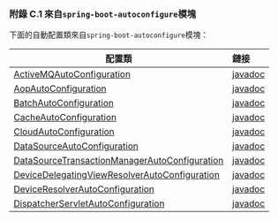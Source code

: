 ### 附錄 C.1 來自`spring-boot-autoconfigure`模塊

下面的自動配置類來自`spring-boot-autoconfigure`模塊：

|配置類|鏈接|
|------|:------|
|[ActiveMQAutoConfiguration](http://github.com/spring-projects/spring-boot/tree/master/spring-boot-autoconfigure/src/main/java/org/springframework/boot/autoconfigure/jms/activemq/ActiveMQAutoConfiguration.java)|[javadoc](http://docs.spring.io/spring-boot/docs/1.3.0.BUILD-SNAPSHOT/api/org/springframework/boot/autoconfigure/jms/activemq/ActiveMQAutoConfiguration.html)|
|[AopAutoConfiguration](http://github.com/spring-projects/spring-boot/tree/master/spring-boot-autoconfigure/src/main/java/org/springframework/boot/autoconfigure/aop/AopAutoConfiguration.java)|[javadoc](http://docs.spring.io/spring-boot/docs/1.3.0.BUILD-SNAPSHOT/api/org/springframework/boot/autoconfigure/aop/AopAutoConfiguration.html)|
|[BatchAutoConfiguration](http://github.com/spring-projects/spring-boot/tree/master/spring-boot-autoconfigure/src/main/java/org/springframework/boot/autoconfigure/batch/BatchAutoConfiguration.java)|[javadoc](http://docs.spring.io/spring-boot/docs/1.3.0.BUILD-SNAPSHOT/api/org/springframework/boot/autoconfigure/batch/BatchAutoConfiguration.html)|
|[CacheAutoConfiguration](http://github.com/spring-projects/spring-boot/tree/master/spring-boot-autoconfigure/src/main/java/org/springframework/boot/autoconfigure/cache/CacheAutoConfiguration.java)|[javadoc](http://docs.spring.io/spring-boot/docs/1.3.0.BUILD-SNAPSHOT/api/org/springframework/boot/autoconfigure/cache/CacheAutoConfiguration.html)|
|[CloudAutoConfiguration](http://github.com/spring-projects/spring-boot/tree/master/spring-boot-autoconfigure/src/main/java/org/springframework/boot/autoconfigure/cloud/CloudAutoConfiguration.java)|[javadoc](http://docs.spring.io/spring-boot/docs/1.3.0.BUILD-SNAPSHOT/api/org/springframework/boot/autoconfigure/cloud/CloudAutoConfiguration.html)|
|[DataSourceAutoConfiguration](http://github.com/spring-projects/spring-boot/tree/master/spring-boot-autoconfigure/src/main/java/org/springframework/boot/autoconfigure/jdbc/DataSourceAutoConfiguration.java)|[javadoc](http://docs.spring.io/spring-boot/docs/1.3.0.BUILD-SNAPSHOT/api/org/springframework/boot/autoconfigure/jdbc/DataSourceAutoConfiguration.html)|
|[DataSourceTransactionManagerAutoConfiguration](http://github.com/spring-projects/spring-boot/tree/master/spring-boot-autoconfigure/src/main/java/org/springframework/boot/autoconfigure/jdbc/DataSourceTransactionManagerAutoConfiguration.java)|[javadoc](http://docs.spring.io/spring-boot/docs/1.3.0.BUILD-SNAPSHOT/api/org/springframework/boot/autoconfigure/jdbc/DataSourceTransactionManagerAutoConfiguration.html)|
|[DeviceDelegatingViewResolverAutoConfiguration](http://github.com/spring-projects/spring-boot/tree/master/spring-boot-autoconfigure/src/main/java/org/springframework/boot/autoconfigure/mobile/DeviceDelegatingViewResolverAutoConfiguration.java)|[javadoc](http://docs.spring.io/spring-boot/docs/1.3.0.BUILD-SNAPSHOT/api/org/springframework/boot/autoconfigure/mobile/DeviceDelegatingViewResolverAutoConfiguration.html)|
|[DeviceResolverAutoConfiguration](http://github.com/spring-projects/spring-boot/tree/master/spring-boot-autoconfigure/src/main/java/org/springframework/boot/autoconfigure/mobile/DeviceResolverAutoConfiguration.java)|[javadoc](http://docs.spring.io/spring-boot/docs/1.3.0.BUILD-SNAPSHOT/api/org/springframework/boot/autoconfigure/mobile/DeviceResolverAutoConfiguration.html)|
|[DispatcherServletAutoConfiguration](http://github.com/spring-projects/spring-boot/tree/master/spring-boot-autoconfigure/src/main/java/org/springframework/boot/autoconfigure/web/DispatcherServletAutoConfiguration.java)|[javadoc](http://docs.spring.io/spring-boot/docs/1.3.0.BUILD-SNAPSHOT/api/org/springframework/boot/autoconfigure/web/DispatcherServletAutoConfiguration.html)|








